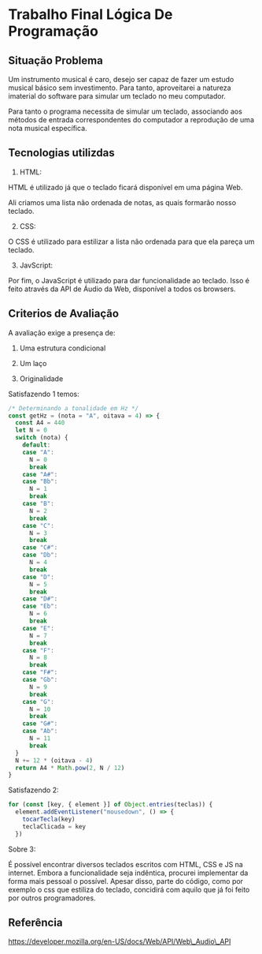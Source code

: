 # Trabalho Final Lógica De Programação

## Situação Problema

Um instrumento musical é caro, desejo ser capaz de fazer um estudo musical básico sem investimento. Para tanto, aproveitarei a natureza imaterial do software para simular um teclado no meu  computador.

Para tanto o programa necessita de simular um teclado, associando aos métodos de entrada correspondentes do computador a reprodução de uma nota musical específica. 

## Tecnologias utilizdas

1. HTML:

HTML é utilizado já que o teclado ficará disponível em uma página Web.

Ali criamos uma lista não ordenada de notas, as quais formarão nosso teclado.

2. CSS:

O CSS é utilizado para estilizar a lista não ordenada para que ela pareça um teclado.

3. JavScript:

Por fim, o JavaScript é utilizado para dar funcionalidade ao teclado. Isso é feito através da API de Áudio da Web, disponível a todos os browsers. 

## Criterios de Avaliação

A avaliação exige a presença de:

1. Uma estrutura condicional

2. Um laço

3. Originalidade

Satisfazendo 1 temos:

```js
/* Determinando a tonalidade em Hz */ 
const getHz = (nota = "A", oitava = 4) => {
  const A4 = 440
  let N = 0
  switch (nota) {
    default:
    case "A":
      N = 0
      break
    case "A#":
    case "Bb":
      N = 1
      break
    case "B":
      N = 2
      break
    case "C":
      N = 3
      break
    case "C#":
    case "Db":
      N = 4
      break
    case "D":
      N = 5
      break
    case "D#":
    case "Eb":
      N = 6
      break
    case "E":
      N = 7
      break
    case "F":
      N = 8
      break
    case "F#":
    case "Gb":
      N = 9
      break
    case "G":
      N = 10
      break
    case "G#":
    case "Ab":
      N = 11
      break
  }
  N += 12 * (oitava - 4)
  return A4 * Math.pow(2, N / 12)
}
```

Satisfazendo 2:

```js
for (const [key, { element }] of Object.entries(teclas)) {
  element.addEventListener("mousedown", () => {
    tocarTecla(key)
    teclaClicada = key
  })
```

Sobre 3:

É possível encontrar diversos teclados escritos com HTML, CSS e JS na internet. Embora a funcionalidade seja indêntica, procurei implementar da forma mais pessoal o possível. Apesar disso, parte do código, como por exemplo o css que estiliza do teclado, concidirá com aquilo que já foi feito por outros programadores. 

## Referência

https://developer.mozilla.org/en-US/docs/Web/API/Web\_Audio\_API
